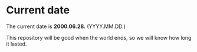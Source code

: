# Current date

The current date is **2000.06.28.** (YYYY.MM.DD.)

This repository will be good when the world ends, so we will know how long it lasted.